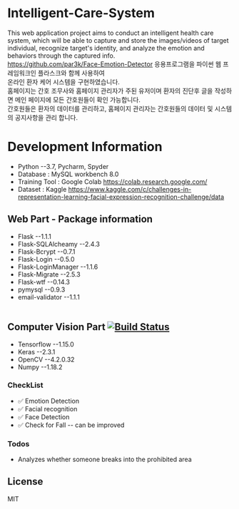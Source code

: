# Intelligent-Care-System
This web application project aims to conduct an intelligent health care system, which will be able to capture and store the images/videos of target individual, recognize target's identity, and analyze the emotion and behaviors through the captured info.</br>
https://github.com/par3k/Face-Emotion-Detector 응용프로그램을 파이썬 웹 프레임워크인 플라스크와 함께 사용하여</br>
온라인 환자 케어 시스템을 구현하였습니다. </br>
홈페이지는 간호 조무사와 홈페이지 관리자가 주된 유저이며 환자의 진단후 글을 작성하면 메인 페이지에 모든 간호원들이 확인 가능합니다.</br>
간호원들은 환자의 데이터를 관리하고, 홈페이지 관리자는 간호원들의 데이터 및 시스템의 공지사항을 관리 합니다.

# Development Information
* Python --3.7, Pycharm, Spyder</br>
* Database : MySQL workbench 8.0</br>
* Training Tool : Google Colab https://colab.research.google.com/</br>
* Dataset : Kaggle https://www.kaggle.com/c/challenges-in-representation-learning-facial-expression-recognition-challenge/data

## Web Part - Package information
* Flask --1.1.1</br>
* Flask-SQLAlcheamy --2.4.3</br>
* Flask-Bcrypt --0.7.1</br>
* Flask-Login --0.5.0</br>
* Flask-LoginManager --1.1.6</br>
* Flask-Migrate --2.5.3</br>
* Flask-wtf --0.14.3</br>
* pymysql --0.9.3</br>
* email-validator --1.1.1</br></br>
## Computer Vision Part [![Build Status](https://travis-ci.org/joemccann/dillinger.svg?branch=master)](https://travis-ci.org/joemccann/dillinger)
* Tensorflow --1.15.0</br>
* Keras --2.3.1</br>
* OpenCV --4.2.0.32</br>
* Numpy --1.18.2

### CheckList
* ✅ Emotion Detection  
* ✅ Facial recognition 
* ✅ Face Detection     
* ✅ Check for Fall -- can be improved 

### Todos

 - Analyzes whether someone breaks into the prohibited area
 
 
License
----

MIT

